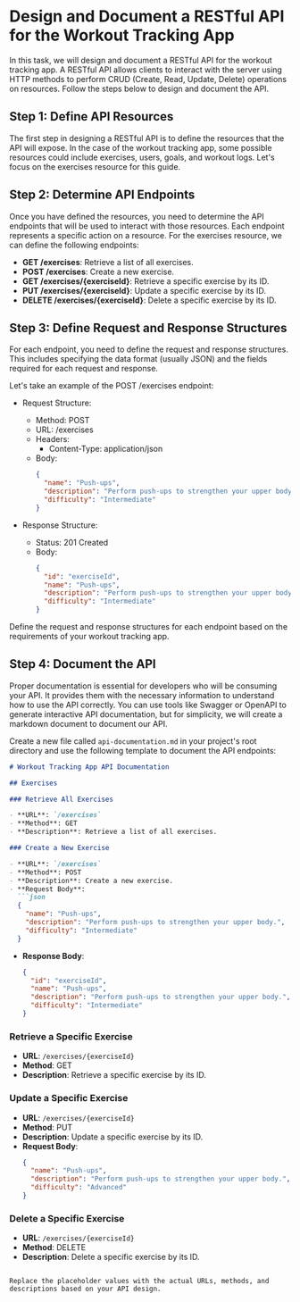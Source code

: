 # Design and Document a RESTful API for the Workout Tracking App

In this task, we will design and document a RESTful API for the workout tracking app. A RESTful API allows clients to interact with the server using HTTP methods to perform CRUD (Create, Read, Update, Delete) operations on resources. Follow the steps below to design and document the API.

## Step 1: Define API Resources

The first step in designing a RESTful API is to define the resources that the API will expose. In the case of the workout tracking app, some possible resources could include exercises, users, goals, and workout logs. Let's focus on the exercises resource for this guide.

## Step 2: Determine API Endpoints

Once you have defined the resources, you need to determine the API endpoints that will be used to interact with those resources. Each endpoint represents a specific action on a resource. For the exercises resource, we can define the following endpoints:

- **GET /exercises**: Retrieve a list of all exercises.
- **POST /exercises**: Create a new exercise.
- **GET /exercises/{exerciseId}**: Retrieve a specific exercise by its ID.
- **PUT /exercises/{exerciseId}**: Update a specific exercise by its ID.
- **DELETE /exercises/{exerciseId}**: Delete a specific exercise by its ID.

## Step 3: Define Request and Response Structures

For each endpoint, you need to define the request and response structures. This includes specifying the data format (usually JSON) and the fields required for each request and response.

Let's take an example of the POST /exercises endpoint:

- Request Structure:
  - Method: POST
  - URL: /exercises
  - Headers:
    - Content-Type: application/json
  - Body:
    ```json
    {
      "name": "Push-ups",
      "description": "Perform push-ups to strengthen your upper body.",
      "difficulty": "Intermediate"
    }
    ```

- Response Structure:
  - Status: 201 Created
  - Body:
    ```json
    {
      "id": "exerciseId",
      "name": "Push-ups",
      "description": "Perform push-ups to strengthen your upper body.",
      "difficulty": "Intermediate"
    }
    ```

Define the request and response structures for each endpoint based on the requirements of your workout tracking app.

## Step 4: Document the API

Proper documentation is essential for developers who will be consuming your API. It provides them with the necessary information to understand how to use the API correctly. You can use tools like Swagger or OpenAPI to generate interactive API documentation, but for simplicity, we will create a markdown document to document our API.

Create a new file called `api-documentation.md` in your project's root directory and use the following template to document the API endpoints:

```markdown
# Workout Tracking App API Documentation

## Exercises

### Retrieve All Exercises

- **URL**: `/exercises`
- **Method**: GET
- **Description**: Retrieve a list of all exercises.

### Create a New Exercise

- **URL**: `/exercises`
- **Method**: POST
- **Description**: Create a new exercise.
- **Request Body**:
  ```json
  {
    "name": "Push-ups",
    "description": "Perform push-ups to strengthen your upper body.",
    "difficulty": "Intermediate"
  }
  ```
- **Response Body**:
  ```json
  {
    "id": "exerciseId",
    "name": "Push-ups",
    "description": "Perform push-ups to strengthen your upper body.",
    "difficulty": "Intermediate"
  }
  ```

### Retrieve a Specific Exercise

- **URL**: `/exercises/{exerciseId}`
- **Method**: GET
- **Description**: Retrieve a specific exercise by its ID.

### Update a Specific Exercise

- **URL**: `/exercises/{exerciseId}`
- **Method**: PUT
- **Description**: Update a specific exercise by its ID.
- **Request Body**:
  ```json
  {
    "name": "Push-ups",
    "description": "Perform push-ups to strengthen your upper body.",
    "difficulty": "Advanced"
  }
  ```

### Delete a Specific Exercise

- **URL**: `/exercises/{exerciseId}`
- **Method**: DELETE
- **Description**: Delete a specific exercise by its ID.
```

Replace the placeholder values with the actual URLs, methods, and descriptions based on your API design.
